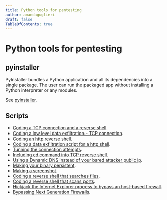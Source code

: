 ```yaml
---
title: Python tools for pentesting
author: amandaguglieri
draft: false
TableOfContents: true
---
```


# Python tools for pentesting

## pyinstaller

PyInstaller bundles a Python application and all its dependencies into a single package. The user can run the packaged app without installing a Python interpreter or any modules.

See [pyinstaller](../pyinstaller.md).


## Scripts

- [Coding a TCP connection and a reverse shell](coding-a-tcp-reverse-shell.md).
- [Coding a low level data exfiltration  - TCP connection](coding-a-low-level-data-exfiltration-tcp.md).
- [Coding an http reverse shell](coding-an-http-reverse-shell.md).
- [Coding a data exfiltration script for a http shell](coding-a-data-exfiltration-script-http-shell.md).
- [Tunning the connection attempts](tunning-the-connection-attemps.md).
- [Including cd command into TCP reverse shell](including-cd-command-into-tcp-reverse-shell.md).
- [Using a Dynamic DNS instead of your bared attacker public ip](ddns-aware-shell.md).
- [Making your binary persistent](making-your-binary-persistent.md). 
- [Making a screenshot](making-a-screenshot.md). 
- [Coding a reverse shell that searches files](coding-a-reverse-shell-that-searches-files.md). 
- [Coding a reverse shell that scans ports](coding-a-reverse-shell-that-scans-ports.md). 
- [Hickjack the Internet Explorer process to bypass an host-based firewall](hickjack-internet-explorer-process-to-bypass-an-host-based-firewall).
- [Bypassing Next Generation Firewalls](bypassing-next-generation-firewalls.md).




